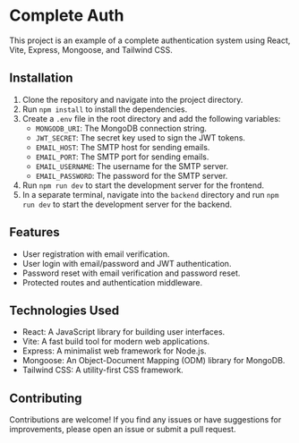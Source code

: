# Complete Auth

This project is an example of a complete authentication system using React, Vite, Express, Mongoose, and Tailwind CSS.

## Installation

1. Clone the repository and navigate into the project directory.
2. Run `npm install` to install the dependencies.
3. Create a `.env` file in the root directory and add the following variables:
   - `MONGODB_URI`: The MongoDB connection string.
   - `JWT_SECRET`: The secret key used to sign the JWT tokens.
   - `EMAIL_HOST`: The SMTP host for sending emails.
   - `EMAIL_PORT`: The SMTP port for sending emails.
   - `EMAIL_USERNAME`: The username for the SMTP server.
   - `EMAIL_PASSWORD`: The password for the SMTP server.
4. Run `npm run dev` to start the development server for the frontend.
5. In a separate terminal, navigate into the `backend` directory and run `npm run dev` to start the development server for the backend.

## Features

- User registration with email verification.
- User login with email/password and JWT authentication.
- Password reset with email verification and password reset.
- Protected routes and authentication middleware.

## Technologies Used

- React: A JavaScript library for building user interfaces.
- Vite: A fast build tool for modern web applications.
- Express: A minimalist web framework for Node.js.
- Mongoose: An Object-Document Mapping (ODM) library for MongoDB.
- Tailwind CSS: A utility-first CSS framework.

## Contributing

Contributions are welcome! If you find any issues or have suggestions for improvements, please open an issue or submit a pull request.


